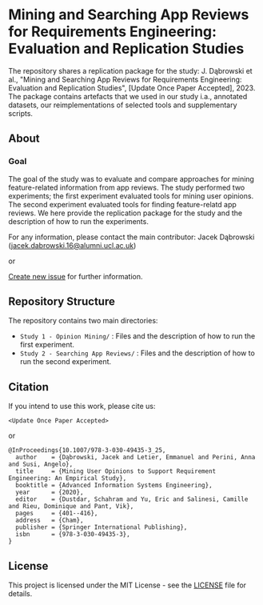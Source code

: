 # Mining and Searching App Reviews for Requirements Engineering: Evaluation and Replication Studies

The repository shares a replication package for the study: J. Dąbrowski et al.,
"Mining and Searching App Reviews for Requirements Engineering: Evaluation and Replication Studies", [Update Once Paper Accepted], 2023. The package contains artefacts that we used in our study i.a., annotated datasets, our reimplementations of selected tools and supplementary scripts.

## About

### Goal

The goal of the study was to evaluate and compare approaches for mining feature-related information from app reviews. The study performed two experiments; the first experiment evaluated tools for mining user opinions. The second experiment evaluated tools for finding feature-relatd app reviews. We here provide the replication package for the study and the description of how to run the experiments.

For any information, please contact the main contributor: Jacek Dąbrowski (jacek.dabrowski.16@alumni.ucl.ac.uk)

or

[Create new issue](https://github.com/jsdabrowski/IS-22/issues/new) for further information.

## Repository Structure

The repository contains two main directories:

- ``` Study 1 - Opinion Mining/ ``` : Files and the description of how to run the first experiment.
- ``` Study 2 - Searching App Reviews/ ``` : Files and the description of how to run the second experiment.

## Citation

If you intend to use this work, please cite us:

```
<Update Once Paper Accepted>
```

or

```
@InProceedings{10.1007/978-3-030-49435-3_25,
  author    = {Dąbrowski, Jacek and Letier, Emmanuel and Perini, Anna and Susi, Angelo},
  title     = {Mining User Opinions to Support Requirement Engineering: An Empirical Study},
  booktitle = {Advanced Information Systems Engineering},
  year      = {2020},
  editor    = {Dustdar, Schahram and Yu, Eric and Salinesi, Camille and Rieu, Dominique and Pant, Vik},
  pages     = {401--416},
  address   = {Cham},
  publisher = {Springer International Publishing},
  isbn      = {978-3-030-49435-3},
}

```

## License

This project is licensed under the MIT License - see the [LICENSE](LICENSE.txt) file for details.
